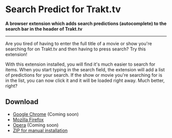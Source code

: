 # Search Predict for Trakt.tv
**A browser extension which adds search predictions (autocomplete) to the search bar in the header of Trakt.tv**

---

Are you tired of having to enter the full title of a movie or show you're searching for on Trakt.tv and then having to press search? Try this extension!

With this extension installed, you will find it's much easier to search for items. When you start typing in the search field, the extension will add a list of predictions for your search. If the show or movie you're searching for is in the list, you can now click it and it will be loaded right away. Much better, right?

## Download
- [Google Chrome](https://chrome.google.com/webstore/detail/aelihdggbimbhmgnjghphaliainkknid) (Coming soon)
- [Mozilla Firefox](https://addons.mozilla.org/addon/search-predict-for-trakt-tv/)
- [Opera](https://addons.opera.com/extensions/details/search-predict-for-trakttv/) (Coming soon)
- [ZIP for manual installation](https://github.com/FreekBes/trakt_search_predict/archive/master.zip)
